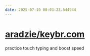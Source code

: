 ```yaml
---
date: 2025-07-10 00:03:23.544944
---
```


# [aradzie/keybr.com](https://github.com/aradzie/keybr.com)

practice touch typing and boost speed
